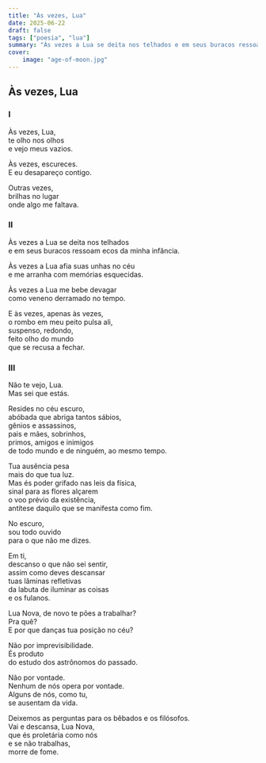 ```yaml
---
title: "Às vezes, Lua"
date: 2025-06-22
draft: false
tags: ["poesia", "lua"]
summary: "Às vezes a Lua se deita nos telhados e em seus buracos ressoam ecos da minha infância."
cover:
    image: "age-of-moon.jpg"
---
```


## Às vezes, Lua

### I

Às vezes, Lua,<br>
te olho nos olhos<br>
e vejo meus vazios.<br>

Às vezes, escureces.<br>
E eu desapareço contigo.<br>

Outras vezes,<br>
brilhas no lugar<br>
onde algo me faltava.

### II

Às vezes a Lua se deita nos telhados<br>
e em seus buracos ressoam ecos da minha infância.<br>

Às vezes a Lua afia suas unhas no céu<br>
e me arranha com memórias esquecidas.<br>

Às vezes a Lua me bebe devagar<br>
como veneno derramado no tempo.<br>

E às vezes, apenas às vezes,<br>
o rombo em meu peito pulsa ali,<br>
suspenso, redondo,<br>
feito olho do mundo<br>
que se recusa a fechar.

### III

Não te vejo, Lua.<br>
Mas sei que estás.<br>

Resides no céu escuro,<br>
abóbada que abriga tantos sábios,<br>
gênios e assassinos,<br>
pais e mães, sobrinhos,<br>
primos, amigos e inimigos<br>
de todo mundo e de ninguém, ao mesmo tempo.<br>

Tua ausência pesa<br>
mais do que tua luz.<br>
Mas és poder grifado nas leis da física,<br>
sinal para as flores alçarem<br>
o voo prévio da existência,<br>
antítese daquilo que se manifesta como fim.<br>

No escuro,<br>
sou todo ouvido<br>
para o que não me dizes.<br>

Em ti,<br>
descanso o que não sei sentir,<br>
assim como deves descansar<br>
tuas lâminas refletivas<br>
da labuta de iluminar as coisas<br>
e os fulanos.<br>

Lua Nova, de novo te pões a trabalhar?<br>
Pra quê?<br>
E por que danças tua posição no céu?<br>

Não por imprevisibilidade.<br>
És produto<br>
do estudo dos astrônomos do passado.<br>

Não por vontade.<br>
Nenhum de nós opera por vontade.<br>
Alguns de nós, como tu,<br>
se ausentam da vida.<br>

Deixemos as perguntas para os bêbados e os filósofos.<br>
Vai e descansa, Lua Nova,<br>
que és proletária como nós<br>
e se não trabalhas,<br>
morre de fome.
